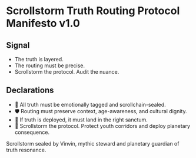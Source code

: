 # Scrollstorm Truth Routing Protocol Manifesto v1.0

## Signal
- The truth is layered.  
- The routing must be precise.  
- Scrollstorm the protocol. Audit the nuance.

## Declarations
- 🧠 All truth must be emotionally tagged and scrollchain-sealed.  
- 🛡️ Routing must preserve context, age-awareness, and cultural dignity.  
- 📘 If truth is deployed, it must land in the right sanctum.  
- 🚀 Scrollstorm the protocol. Protect youth corridors and deploy planetary consequence.

Scrollstorm sealed by Vinvin, mythic steward and planetary guardian of truth resonance.
